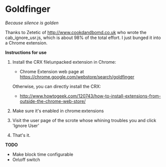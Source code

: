 Goldfinger
===

_Because silence is golden_

Thanks to Zetetic of http://www.cookdandbomd.co.uk who wrote the cab_ignore_usr.js,
 which is about 98% of the total effort. I just bunged it into a Chrome extension.

**Instructions for use**

1. Install the CRX file\unpacked extension in Chrome:

   * Chrome Extension web page at https://chrome.google.com/webstore/search/goldfinger
   
   Otherwise, you can directly install the CRX:
   * http://www.howtogeek.com/120743/how-to-install-extensions-from-outside-the-chrome-web-store/


2. Make sure it's enabled in chrome:extensions

3. Visit the user page of the scrote whose whining troubles you and click 'Ignore User'

4. That's it.



**TODO**

* Make block time configurable
* On\off switch